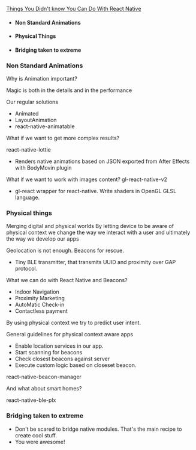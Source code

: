 
[Things You Didn't know You Can Do With React Native](https://www.youtube.com/watch?v=1InokWxYGnE&t=0s&list=WL&index=11)
- #### Non Standard Animations
- #### Physical Things
- #### Bridging taken to extreme

### Non Standard Animations
Why is Animation important?

Magic is both in the details and in the performance

Our regular solutions
- Animated
- LayoutAnimation
- react-native-animatable

What if we want to get more complex results?

react-native-lottie
- Renders native animations based on JSON exported from 
After Effects with BodyMovin plugin

What if we want to work with images content?
gl-react-native-v2
- gl-react wrapper for react-native. Write shaders in OpenGL GLSL language.

### Physical things
Merging digital and physical worlds
By letting device to be aware of physical context 
we change the way we interact with a user and ultimately the way we develop our apps

Geolocation is not enough.
Beacons for rescue.
- Tiny BLE transmitter, that transmits UUID and proximity over GAP protocol.

What we can do with React Native and Beacons?
- Indoor Navigation
- Proximity Marketing
- AutoMatic Check-in
- Contactless payment

By using physical context we try to predict user intent.

General guidelines for physical context aware apps
- Enable location services in our app.
- Start scanning for beacons
- Check closest beacons against server
- Execute custom logic based on closeset beacon.

react-native-beacon-manager

And what about smart homes?

react-native-ble-plx

### Bridging taken to extreme
- Don't be scared to bridge native modules.
That's the main recipe to create cool stuff.
- You were awesome!
